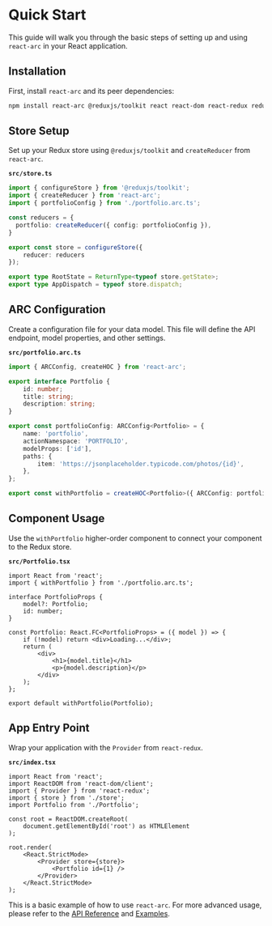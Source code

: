 # Quick Start

This guide will walk you through the basic steps of setting up and using `react-arc` in your React application.

## Installation

First, install `react-arc` and its peer dependencies:

```bash
npm install react-arc @reduxjs/toolkit react react-dom react-redux redux
```

## Store Setup

Set up your Redux store using `@reduxjs/toolkit` and `createReducer` from `react-arc`.

**`src/store.ts`**

```typescript
import { configureStore } from '@reduxjs/toolkit';
import { createReducer } from 'react-arc';
import { portfolioConfig } from './portfolio.arc.ts';

const reducers = {
  portfolio: createReducer({ config: portfolioConfig }),
}

export const store = configureStore({
    reducer: reducers
});

export type RootState = ReturnType<typeof store.getState>;
export type AppDispatch = typeof store.dispatch;
```

## ARC Configuration

Create a configuration file for your data model. This file will define the API endpoint, model properties, and other settings.

**`src/portfolio.arc.ts`**

```typescript
import { ARCConfig, createHOC } from 'react-arc';

export interface Portfolio {
    id: number;
    title: string;
    description: string;
}

export const portfolioConfig: ARCConfig<Portfolio> = {
    name: 'portfolio',
    actionNamespace: 'PORTFOLIO',
    modelProps: ['id'],
    paths: {
        item: 'https://jsonplaceholder.typicode.com/photos/{id}',
    },
};

export const withPortfolio = createHOC<Portfolio>({ ARCConfig: portfolioConfig });
```

## Component Usage

Use the `withPortfolio` higher-order component to connect your component to the Redux store.

**`src/Portfolio.tsx`**

```tsx
import React from 'react';
import { withPortfolio } from './portfolio.arc.ts';

interface PortfolioProps {
    model?: Portfolio;
    id: number;
}

const Portfolio: React.FC<PortfolioProps> = ({ model }) => {
    if (!model) return <div>Loading...</div>;
    return (
        <div>
            <h1>{model.title}</h1>
            <p>{model.description}</p>
        </div>
    );
};

export default withPortfolio(Portfolio);
```

## App Entry Point

Wrap your application with the `Provider` from `react-redux`.

**`src/index.tsx`**

```tsx
import React from 'react';
import ReactDOM from 'react-dom/client';
import { Provider } from 'react-redux';
import { store } from './store';
import Portfolio from './Portfolio';

const root = ReactDOM.createRoot(
    document.getElementById('root') as HTMLElement
);

root.render(
    <React.StrictMode>
        <Provider store={store}>
            <Portfolio id={1} />
        </Provider>
    </React.StrictMode>
);
```

This is a basic example of how to use `react-arc`. For more advanced usage, please refer to the [API Reference](./APIReference.md) and [Examples](./Examples.md).